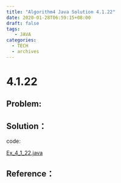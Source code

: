 ```yaml
---
title: "Algorithm4 Java Solution 4.1.22"
date: 2020-01-28T06:59:15+08:00
draft: false
tags:
   - JAVA
categories:
  - TECH
  - archives
---
```



# 4.1.22

## Problem:


## Solution：

code:

[Ex_4_1_22.java](./Ex_4_1_22.java)


## Reference：


